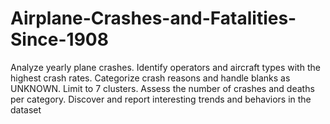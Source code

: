# Airplane-Crashes-and-Fatalities-Since-1908
Analyze yearly plane crashes. Identify operators and aircraft types with the highest crash rates. Categorize crash reasons and handle blanks as UNKNOWN. Limit to 7 clusters. Assess the number of crashes and deaths per category. Discover and report interesting trends and behaviors in the dataset
